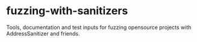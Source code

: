 # fuzzing-with-sanitizers
Tools, documentation and test inputs for fuzzing opensource projects with AddressSanitizer and friends.
